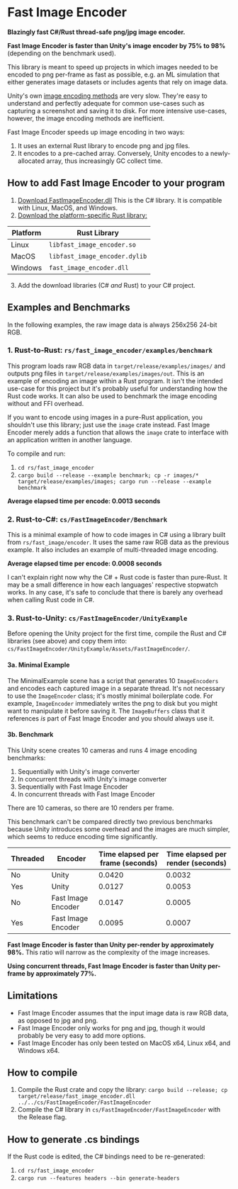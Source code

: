# Fast Image Encoder

**Blazingly fast C#/Rust thread-safe png/jpg image encoder.**

**Fast Image Encoder is faster than Unity's image encoder by 75% to 98%** (depending on the benchmark used).

This library is meant to speed up projects in which images needed to be encoded to png per-frame as fast as possible, e.g. an ML simulation that either generates image datasets or includes agents that rely on image data.

Unity's own [image encoding methods](https://docs.unity3d.com/ScriptReference/ImageConversion.html) are very slow. They're easy to understand and perfectly adequate for common use-cases such as capturing a screenshot and saving it to disk. For more intensive use-cases, however, the image encoding methods are inefficient. 

Fast Image Encoder speeds up image encoding in two ways:

1. It uses an external Rust library to encode png and jpg files.
2. It encodes to a pre-cached array. Conversely, Unity encodes to a newly-allocated array, thus increasingly GC collect time.

## How to add Fast Image Encoder to your program

1. [Download FastImageEncoder.dll](https://github.com/subalterngames/fast_image_encoder/releases/latest) This is the C# library. It is compatible with Linux, MacOS, and Windows.
2. [Download the platform-specific Rust library:](https://github.com/subalterngames/fast_image_encoder/releases/latest) 

| Platform | Rust Library                  |
| -------- | ----------------------------- |
| Linux    | `libfast_image_encoder.so`    |
| MacOS    | `libfast_image_encoder.dylib` |
| Windows  | `fast_image_encoder.dll`      |

3. Add the download libraries (C# *and* Rust) to your C# project.

## Examples and Benchmarks

In the following examples, the raw image data is always 256x256 24-bit RGB.

### 1. Rust-to-Rust: `rs/fast_image_encoder/examples/benchmark`

This program loads raw RGB data in `target/release/examples/images/` and outputs png files in `target/release/examples/images/out`. This is an example of encoding an image within a Rust program. It isn't the intended use-case for this project but it's probably useful for understanding how the Rust code works. It can also be used to benchmark the image encoding without and FFI overhead. 

If you want to encode using images in a pure-Rust application, you shouldn't use this library; just use the `image` crate instead. Fast Image Encoder merely adds a function that allows the `image` crate to interface with an application written in another language.

To compile and run:

1. `cd rs/fast_image_encoder`
2. `cargo build --release --example benchmark; cp -r images/* target/release/examples/images; cargo run --release --example benchmark`

**Average elapsed time per encode:  0.0013 seconds**

### 2. Rust-to-C#: `cs/FastImageEncoder/Benchmark`

This is a minimal example of how to code images in C# using a library built from `rs/fast_image/encoder`. It uses the same raw RGB data as the previous example. It also includes an example of multi-threaded image encoding.

**Average elapsed time per encode: 0.0008 seconds**

I can't explain right now why the C# + Rust code is faster than pure-Rust. It may be a small difference in how each languages' respective stopwatch works. In any case, it's safe to conclude that there is barely any overhead when calling Rust code in C#.

### 3. Rust-to-Unity: `cs/FastImageEncoder/UnityExample`

Before opening the Unity project for the first time, compile the Rust and C# libraries (see above) and copy them into: `cs/FastImageEncoder/UnityExample/Assets/FastImageEncoder/`.

#### 3a. Minimal Example

The MinimalExample scene has a script that generates 10 `ImageEncoders` and encodes each captured image in a separate thread. It's not necessary to use the `ImageEncoder` class; it's mostly minimal boilerplate code. For example, `ImageEncoder` immediately writes the png to disk but you might want to manipulate it before saving it. The `ImageBuffers` class that it references *is* part of Fast Image Encoder and you should always use it.

#### 3b. Benchmark

This Unity scene creates 10 cameras and runs 4 image encoding benchmarks:

1. Sequentially with Unity's image converter
2. In concurrent threads with Unity's image converter
3. Sequentially with Fast Image Encoder
4. In concurrent threads with Fast Image Encoder

There are 10 cameras, so there are 10 renders per frame. 

This benchmark can't be compared directly two previous benchmarks because Unity introduces some overhead and the images are much simpler, which seems to reduce encoding time significantly.

| Threaded | Encoder            | Time elapsed per frame (seconds) | Time elapsed per render (seconds) |
| -------- | ------------------ | -------------------------------- | --------------------------------- |
| No       | Unity              | 0.0420                           | 0.0032                            |
| Yes      | Unity              | 0.0127                           | 0.0053                            |
| No       | Fast Image Encoder | 0.0147                           | 0.0005                            |
| Yes      | Fast Image Encoder | 0.0095                           | 0.0007                            |

**Fast Image Encoder is faster than Unity per-render by approximately 98%.** This ratio will narrow as the complexity of the image increases.

**Using concurrent threads, Fast Image Encoder is faster than Unity per-frame by approximately 77%.**

## Limitations

- Fast Image Encoder assumes that the input image data is raw RGB data, as opposed to jpg and png.
- Fast Image Encoder only works for png and jpg, though it would probably be very easy to add more options.
- Fast Image Encoder has only been tested on MacOS x64, Linux x64, and Windows x64.

## How to compile

1. Compile the Rust crate and copy the library:  `cargo build --release; cp target/release/fast_image_encoder.dll ../../cs/FastImageEncoder/FastImageEncoder`
2. Compile the C# library in `cs/FastImageEncoder/FastImageEncoder` with the Release flag.

## How to generate .cs bindings

If the Rust code is edited, the C# bindings need to be re-generated:

1. `cd rs/fast_image_encoder`
2. `cargo run --features headers --bin generate-headers`